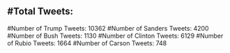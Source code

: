 #Total Tweets:  
---
#Number of Trump Tweets: 10362
#Number of Sanders Tweets: 4200
#Number of Bush Tweets: 1130
#Number of Clinton Tweets: 6129
#Number of Rubio Tweets: 1664
#Number of Carson Tweets: 748